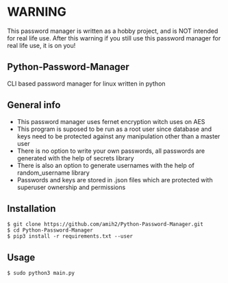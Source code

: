 # WARNING
This password manager is written as a hobby project, and is NOT intended for real life use. After this warning if you still use this password manager for real life use, it is on you!

## Python-Password-Manager
CLI based password manager for linux written in python

## General info
* This password manager uses fernet encryption witch uses on AES
* This program is suposed to be run as a root user since database and keys need to be protected against any manipulation other than a master user
* There is no option to write your own passwords, all passwords are generated with the help of secrets library
* There is also an option to generate usernames with the help of random_username library
* Passwords and keys are stored in .json files which are protected with superuser ownership and permissions

## Installation
``` 
$ git clone https://github.com/amih2/Python-Password-Manager.git
$ cd Python-Password-Manager
$ pip3 install -r requirements.txt --user
```
## Usage
```
$ sudo python3 main.py
```
